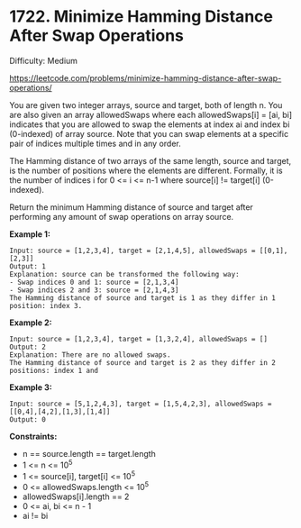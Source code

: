 # 1722. Minimize Hamming Distance After Swap Operations

Difficulty: Medium

https://leetcode.com/problems/minimize-hamming-distance-after-swap-operations/

You are given two integer arrays, source and target, both of length n. You are also given an array allowedSwaps where each allowedSwaps[i] = [ai, bi] indicates that you are allowed to swap the elements at index ai and index bi (0-indexed) of array source. Note that you can swap elements at a specific pair of indices multiple times and in any order.

The Hamming distance of two arrays of the same length, source and target, is the number of positions where the elements are different. Formally, it is the number of indices i for 0 <= i <= n-1 where source[i] != target[i] (0-indexed).

Return the minimum Hamming distance of source and target after performing any amount of swap operations on array source.

**Example 1:**
```
Input: source = [1,2,3,4], target = [2,1,4,5], allowedSwaps = [[0,1],[2,3]]
Output: 1
Explanation: source can be transformed the following way:
- Swap indices 0 and 1: source = [2,1,3,4]
- Swap indices 2 and 3: source = [2,1,4,3]
The Hamming distance of source and target is 1 as they differ in 1 position: index 3.
```

**Example 2:**
```
Input: source = [1,2,3,4], target = [1,3,2,4], allowedSwaps = []
Output: 2
Explanation: There are no allowed swaps.
The Hamming distance of source and target is 2 as they differ in 2 positions: index 1 and 
```

**Example 3:**
```
Input: source = [5,1,2,4,3], target = [1,5,4,2,3], allowedSwaps = [[0,4],[4,2],[1,3],[1,4]]
Output: 0
```

**Constraints:**

* n == source.length == target.length
* 1 <= n <= 10<sup>5</sup>
* 1 <= source[i], target[i] <= 10<sup>5</sup>
* 0 <= allowedSwaps.length <= 10<sup>5</sup>
* allowedSwaps[i].length == 2
* 0 <= ai, bi <= n - 1
* ai != bi
